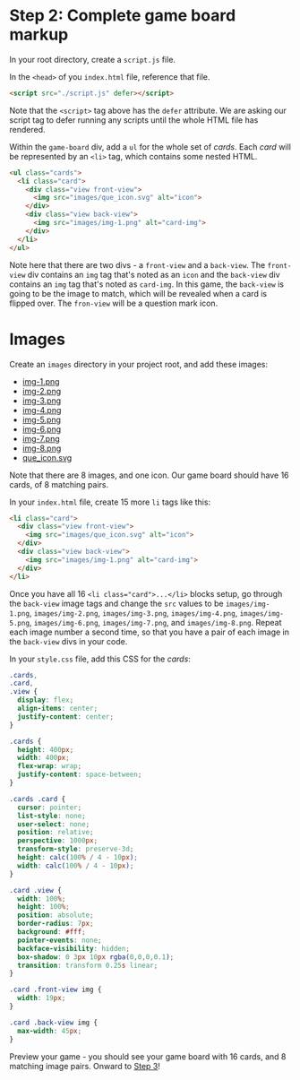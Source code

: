 # Step 2: Complete game board markup
In your root directory, create a `script.js` file.

In the `<head>` of you `index.html` file, reference that file.
```html
<script src="./script.js" defer></script>
```
Note that the `<script>` tag above has the `defer` attribute. We are asking our script tag to defer running any scripts until the whole HTML file has rendered.

Within the `game-board` div, add a `ul` for the whole set of _cards_. Each _card_ will be represented by an `<li>` tag, which contains some nested HTML.
```html
<ul class="cards">
  <li class="card">
    <div class="view front-view">
      <img src="images/que_icon.svg" alt="icon">
    </div>
    <div class="view back-view">
      <img src="images/img-1.png" alt="card-img">
    </div>
  </li>
</ul>
```
Note here that there are two divs - a `front-view` and a `back-view`. The `front-view` div contains an `img` tag that's noted as an `icon` and the `back-view` div contains an `img` tag that's noted as `card-img`. In this game, the `back-view` is going to be the image to match, which will be revealed when a card is flipped over. The `fron-view` will be a question mark icon.

# Images
Create an `images` directory in your project root, and add these images:
- [img-1.png](/images/img-1.png)
- [img-2.png](/images/img-2.png)
- [img-3.png](/images/img-3.png)
- [img-4.png](/images/img-4.png)
- [img-5.png](/images/img-5.png)
- [img-6.png](/images/img-6.png)
- [img-7.png](/images/img-7.png)
- [img-8.png](/images/img-8.png)
- [que_icon.svg](/images/que_icon.svg)

Note that there are 8 images, and one icon. Our game board should have 16 cards, of 8 matching pairs.

In your `index.html` file, create 15 more `li` tags like this:
```html
<li class="card">
  <div class="view front-view">
    <img src="images/que_icon.svg" alt="icon">
  </div>
  <div class="view back-view">
    <img src="images/img-1.png" alt="card-img">
  </div>
</li>
```

Once you have all 16 `<li class="card">...</li>` blocks setup, go through the `back-view` image tags and change the `src` values to be `images/img-1.png`, `images/img-2.png`, `images/img-3.png`, `images/img-4.png`, `images/img-5.png`, `images/img-6.png`, `images/img-7.png`, and `images/img-8.png`. Repeat each image number a second time, so that you have a pair of each image in the `back-view` divs in your code.

In your `style.css` file, add this CSS for the _cards_:
```css
.cards,
.card,
.view {
  display: flex;
  align-items: center;
  justify-content: center;
}

.cards {
  height: 400px;
  width: 400px;
  flex-wrap: wrap;
  justify-content: space-between;
}

.cards .card {
  cursor: pointer;
  list-style: none;
  user-select: none;
  position: relative;
  perspective: 1000px;
  transform-style: preserve-3d;
  height: calc(100% / 4 - 10px);
  width: calc(100% / 4 - 10px);
}

.card .view {
  width: 100%;
  height: 100%;
  position: absolute;
  border-radius: 7px;
  background: #fff;
  pointer-events: none;
  backface-visibility: hidden;
  box-shadow: 0 3px 10px rgba(0,0,0,0.1);
  transition: transform 0.25s linear;
}

.card .front-view img {
  width: 19px;
}

.card .back-view img {
  max-width: 45px;
}
```

Preview your game - you should see your game board with 16 cards, and 8 matching image pairs. Onward to [Step 3](/step-3)!